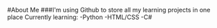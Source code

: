 #About Me
###I'm using Github to store all my learning projects in one place
Currently learning:
-Python
-HTML/CSS
-C#

<!---
cecelia-hahn/cecelia-hahn is a ✨ special ✨ repository because its `README.md` (this file) appears on your GitHub profile.
You can click the Preview link to take a look at your changes.
--->
